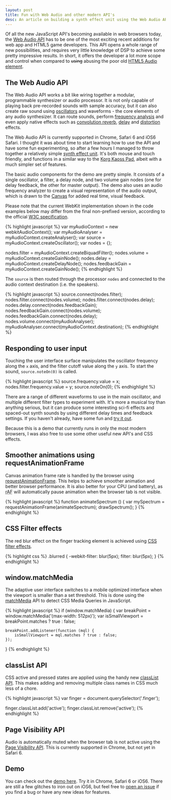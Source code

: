 ```yaml
---
layout: post
title: Fun with Web Audio and other modern API's
desc: An article on building a synth effect unit using the Web Audio API and other new features available to web developers.
---
```


Of all the new JavaScript API's becoming available in web browsers today, the [Web Audio API](https://dvcs.w3.org/hg/audio/raw-file/tip/webaudio/specification.html) has to be one of the most exciting recent additions for web app and HTML5 game developers. This API opens a whole range of new possibilities, and requires very little knowledge of DSP to achieve some pretty impressive results. In short, it offers the developer a lot more scope and control when compared to <del>using</del> abusing the poor old [HTML5 Audio element](http://html5doctor.com/native-audio-in-the-browser/).

The Web Audio API
-----------------

The Web Audio API works a bit like wiring together a modular, programmable synthesizer or audio processor. It is not only capable of playing back pre-recorded sounds with sample accuracy, but it can also create raw sound using [oscillators](https://dvcs.w3.org/hg/audio/raw-file/tip/webaudio/specification.html#Oscillator) and waveforms - the core elements of any audio synthesizer. It can route sounds, perform [frequency analysis](https://dvcs.w3.org/hg/audio/raw-file/tip/webaudio/specification.html#RealtimeAnalyserNode) and even apply native effects such as [convolution reverb](https://dvcs.w3.org/hg/audio/raw-file/tip/webaudio/specification.html#ConvolverNode), [delay](https://dvcs.w3.org/hg/audio/raw-file/tip/webaudio/specification.html#DelayNode) and [distortion](https://dvcs.w3.org/hg/audio/raw-file/tip/webaudio/specification.html#WaveShaperNode) effects.

The Web Audio API is currently supported in Chrome, Safari 6 and iOS6 Safari. I thought it was about time to start learning how to use the API and have some fun experimenting, so after a few hours I managed to throw together a relatively simple [synth effect unit](https://alexgibson.github.io/wavepad). It's both mouse and touch friendly, and functions in a similar way to the [Korg Kaoss Pad](http://www.korg.com/uk/products/dj/kaoss_pad_kp3_plus/), albeit with a much simpler set of features.

The basic audio components for the demo are pretty simple. It consists of a single oscillator, a filter, a delay node, and two volume gain nodes (one for delay feedback, the other for master output). The demo also uses an audio frequency analyzer to create a visual representation of the audio output, which is drawn to the [Canvas](https://developer.mozilla.org/en-US/docs/HTML/Canvas) for added real time, visual feedback.

Please note that the current WebKit implementation shown in the code examples below may differ from the final non-prefixed version, according to the official [W3C specification](https://dvcs.w3.org/hg/audio/raw-file/tip/webaudio/specification.html).

{% highlight javascript %}
var myAudioContext = new webkitAudioContext();
var myAudioAnalyser = myAudioContext.createAnalyser();
var source = myAudioContext.createOscillator();
var nodes = {};

nodes.filter = myAudioContext.createBiquadFilter();
nodes.volume = myAudioContext.createGainNode();
nodes.delay = myAudioContext.createDelayNode();
nodes.feedbackGain = myAudioContext.createGainNode();
{% endhighlight %}

The `source` is then routed through the processor `nodes` and connected to the audio context destination (i.e. the speakers).

{% highlight javascript %}
source.connect(nodes.filter);
nodes.filter.connect(nodes.volume);
nodes.filter.connect(nodes.delay);
nodes.delay.connect(nodes.feedbackGain);
nodes.feedbackGain.connect(nodes.volume);
nodes.feedbackGain.connect(nodes.delay);
nodes.volume.connect(myAudioAnalyser);
myAudioAnalyser.connect(myAudioContext.destination);
{% endhighlight %}

Responding to user input
------------------------

Touching the user interface surface manipulates the oscillator frequency along the `x` axis, and the filter cutoff value along the `y` axis. To start the sound, `source.noteOn(0)` is called.

{% highlight javascript %}
source.frequency.value = x;
nodes.filter.frequency.value = y;
source.noteOn(0);
{% endhighlight %}

There are a range of different waveforms to use in the main oscillator, and multiple different filter types to experiment with. It's more a musical toy than anything serious, but it can produce some interesting sci-fi effects and spaced-out synth sounds by using different delay times and feedback settings. If you haven't already, have some fun and [try it out](https://alexgibson.github.io/wavepad).

Because this is a demo that currently runs in only the most modern browsers, I was also free to use some other useful new API's and CSS effects.

Smoother animations using requestAnimationFrame
-----------------------------------------------

Canvas animation frame rate is handled by the browser using [requestAnimationFrame](http://paulirish.com/2011/requestanimationframe-for-smart-animating/). This helps to achieve smoother animation and better browser performance. It is also better for your CPU (and battery), as <abbr title="requestAnimationFrame">rAF</abbr> will automatically pause animation when the browser tab is not visible.

{% highlight javascript %}
function animateSpectrum () {
    var mySpectrum = requestAnimationFrame(animateSpectrum);
    drawSpectrum();
}
{% endhighlight %}

CSS Filter effects
------------------

The red blur effect on the finger tracking element is achieved using [CSS filter effects](http://www.html5rocks.com/en/tutorials/filters/understanding-css/).

{% highlight css %}
.blurred {
    -webkit-filter: blur(5px);
    filter: blur(5px);
}
{% endhighlight %}

window.matchMedia
-----------------

The adaptive user interface switches to a mobile optimized interface when the viewport is smaller than a set threshold. This is done using the [matchMedia](https://developer.mozilla.org/en-US/docs/DOM/window.matchMedia) API to detect CSS Media Queries in JavaScript.

{% highlight javascript %}
if (window.matchMedia) {
    var breakPoint = window.matchMedia('(max-width: 512px)');
    var isSmallViewport = breakPoint.matches ? true : false;

    breakPoint.addListener(function (mql) {
        isSmallViewport = mql.matches ? true : false;
    });
}
{% endhighlight %}

classList API
-------------

CSS active and pressed states are applied using the handy new [classList API](https://developer.mozilla.org/en-US/docs/DOM/element.classList). This makes adding and removing multiple class names in CSS much less of a chore.

{% highlight javascript %}
var finger = document.querySelector('.finger');

finger.classList.add('active');
finger.classList.remove('active');
{% endhighlight %}

Page Visibility API
-------------------

Audio is automatically muted when the browser tab is not active using the [Page Visibility API](http://www.nczonline.net/blog/2011/08/09/introduction-to-the-page-visibility-api/). This is currently supported in Chrome, but not yet in Safari 6.

Demo
----

You can check out the [demo here](https://alexgibson.github.io/wavepad). Try it in Chrome, Safari 6 or iOS6. There are still a few glitches to iron out on iOS6, but feel free to [open an issue](https://github.com/alexgibson/wavepad/issues) if you find a bug or have any new ideas for features.
